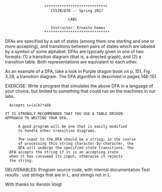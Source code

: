                       *****************************
                         CS570/670 -- Spring 2017

                                 LAB1

                         Instructor: Ernesto Gomez
                      ******************************
DFAs are specified by a set of states (among them one starting and one 
or more accepting), and transitions between pairs of states which are 
labeled by a symbol of some alphabet. DFAs are typically given in one 
of two formats: 
(1) a transition diagram (that is, a directed graph), and
(2) a transition table. 
Both representations are equivalant to each other.  

As an example of a DFA, take a look in Purple dragon book on p. 151, Fig. 
3.28, a transition diagram. The DFA algorithm is descrived in pages 148-151. 


EXERCISE: Write a program that simulates the above DFA 
	in a language of your choice, but limited to something that
	could run on the machines in our labs. 
	
	  Accepts L=(a|b)*abb

	IT IS STRONGLY RECOMMENDED THAT YOU USE A TABLE DRIVEN
	APPROACH TO WRITING YOUR DFA.
	  
          A good program will be one that is easily modified
          to handle other transition diagrams.

          The input to the DFA should be a string; in the course
          of processing this string character-by-character, the
          DFA will undergo the specified state transitions. The
	  DFA accepts the string if it is an accepting state
	  when it has consumed its input; otherwise it rejects
	  the string.

DELIVERABLES:
	  Program source code, with internal documentation
	  Test results : use strings that are in L, and strings
	  not in L.

With thanks to: Kerstin Voigt                
